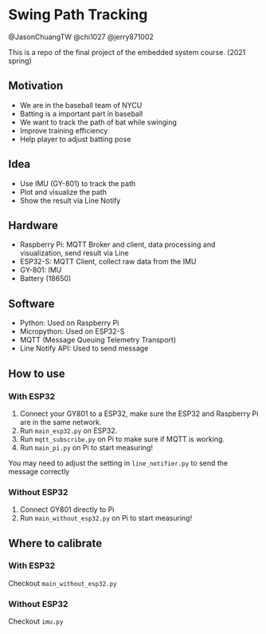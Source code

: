# Swing Path Tracking
@JasonChuangTW @chi1027 @jerry871002

This is a repo of the final project of the embedded system course. (2021 spring)

## Motivation
- We are in the baseball team of NYCU
- Batting is a important part in baseball
- We want to track the path of bat while swinging
- Improve training efficiency
- Help player to adjust batting pose

## Idea
- Use IMU (GY-801) to track the path
- Plot and visualize the path
- Show the result via Line Notify

## Hardware
- Raspberry Pi: MQTT Broker and client, data processing and visualization, send result via Line
- ESP32-S: MQTT Client, collect raw data from the IMU
- GY-801: IMU
- Battery (18650)

## Software
- Python: Used on Raspberry Pi
- Micropython: Used on ESP32-S
- MQTT (Message Queuing Telemetry Transport)
- Line Notify API: Used to send message

## How to use

### With ESP32
1. Connect your GY801 to a ESP32, make sure the ESP32 and Raspberry Pi are in the same network.
2. Run `main_esp32.py` on ESP32.
3. Run `mqtt_subscribe.py` on Pi to make sure if MQTT is working.
4. Run `main_pi.py` on Pi to start measuring!

You may need to adjust the setting in `line_notifier.py` to send the message correctly

### Without ESP32
1. Connect GY801 directly to Pi
2. Run `main_without_esp32.py` on Pi to start measuring!

## Where to calibrate

### With ESP32

Checkout `main_without_esp32.py`

### Without ESP32

Checkout `imu.py`